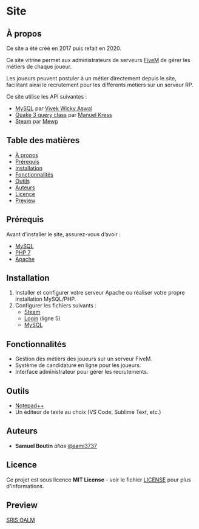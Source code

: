 # Site

## À propos

Ce site a été créé en 2017 puis refait en 2020.

Ce site vitrine permet aux administrateurs de serveurs [FiveM](https://fivem.net/) de gérer les métiers de chaque joueur.

Les joueurs peuvent postuler à un métier directement depuis le site, facilitant ainsi le recrutement pour les différents métiers sur un serveur RP.

Ce site utilise les API suivantes :

- [MySQL](https://github.com/indieteq/PHP-MySQL-PDO-Database-Class) par [Vivek Wicky Aswal](https://twitter.com/#!/VivekWickyAswal)
- [Quake 3 query class](https://github.com/ghermans/Fivereborn-Webmanager/blob/master/rcon/q3query.class.php) par [Manuel Kress](mailto:manuel.strider@web.de)
- [Steam](https://github.com/iignatov/LightOpenID) par [Mewp](mailto:mewp151@gmail.com)

## Table des matières

- [À propos](#à-propos)
- [Prérequis](#prérequis)
- [Installation](#installation)
- [Fonctionnalités](#fonctionnalites)
- [Outils](#outils)
- [Auteurs](#auteurs)
- [Licence](#licence)
- [Preview](#preview)

## Prérequis

Avant d’installer le site, assurez-vous d’avoir :

- [MySQL](https://www.mysql.com/)
- [PHP 7](https://www.php.net/releases/index.php)
- [Apache](https://httpd.apache.org/)

## Installation

1. Installer et configurer votre serveur Apache ou réaliser votre propre installation MySQL/PHP.
2. Configurer les fichiers suivants :
   - [Steam](./api/steam/apikey.php)
   - [Login](./api/login.php) (ligne 5)
   - [MySQL](./api/mysql/settings.ini.php)

## Fonctionnalités

- Gestion des métiers des joueurs sur un serveur FiveM.
- Système de candidature en ligne pour les joueurs.
- Interface administrateur pour gérer les recrutements.

## Outils

- [Notepad++](https://notepad-plus-plus.org/)
- Un éditeur de texte au choix (VS Code, Sublime Text, etc.)

## Auteurs

- **Samuel Boutin** _alias_ [@sami3737](https://github.com/sami3737)

## Licence

Ce projet est sous licence **MIT License** - voir le fichier [LICENSE](LICENSE.md) pour plus d'informations.

## Preview
[SRIS OALM](http://sami3737.free.nf/anthony/)
